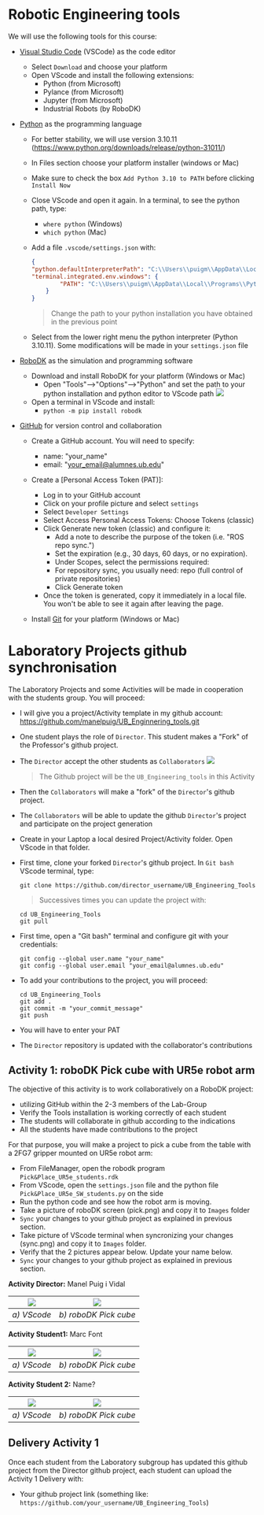 # Robotic Engineering tools

We will use the following tools for this course:
- [Visual Studio Code](https://code.visualstudio.com/) (VSCode) as the code editor
    - Select `Download` and choose your platform
    - Open VScode and install the following extensions:
        - Python (from Microsoft)
        - Pylance (from Microsoft)
        - Jupyter (from Microsoft)
        - Industrial Robots (by RoboDK)
- [Python](https://www.python.org/) as the programming language
    - For better stability, we will use version 3.10.11 (https://www.python.org/downloads/release/python-31011/)
    - In Files section choose your platform installer (windows or Mac)
    - Make sure to check the box `Add Python 3.10 to PATH` before clicking `Install Now`
    - Close VScode and open it again. In a terminal, to see the python path, type:
        - `where python` (Windows)
        - `which python` (Mac)
    - Add a file `.vscode/settings.json` with:
        ````json
        {
        "python.defaultInterpreterPath": "C:\\Users\\puigm\\AppData\\Local\\Programs\\Python\\Python310\\python.exe",
        "terminal.integrated.env.windows": {
                "PATH": "C:\\Users\\puigm\\AppData\\Local\\Programs\\Python\\Python310\\;${env:PATH}"
            }
        }
        ````
        > Change the path to your python installation you have obtained in the previous point

    - Select from the lower right menu the python interpreter (Python 3.10.11). Some modifications will be made in your `settings.json` file
- [RoboDK](https://robodk.com/) as the simulation and programming software
    - Download and install RoboDK for your platform (Windows or Mac)
        - Open "Tools"-->"Options"-->"Python" and set the path to your python installation and python editor to VScode path
        ![](./Images/robodk_python_options.png)
    - Open a terminal in VScode and install:
        - `python -m pip install robodk`

- [GitHub](https://github.com/) for version control and collaboration
    - Create a GitHub account. You will need to specify:
        - name: "your_name"
        - email: "your_email@alumnes.ub.edu"
    - Create a [Personal Access Token (PAT)]:
        - Log in to your GitHub account
        - Click on your profile picture and select `settings`
        - Select `Developer Settings`
        - Select Access Personal Access Tokens: Choose Tokens (classic)
        - Click Generate new token (classic) and configure it:
            - Add a note to describe the purpose of the token (i.e. "ROS repo sync.")
            - Set the expiration (e.g., 30 days, 60 days, or no expiration).
            - Under Scopes, select the permissions required:
            - For repository sync, you usually need: repo (full control of private repositories)
            - Click Generate token
        - Once the token is generated, copy it immediately in a local file. You won't be able to see it again after leaving the page.

    - Install [Git](https://git-scm.com/downloads) for your platform (Windows or Mac)

# Laboratory Projects github synchronisation

The Laboratory Projects and some Activities will be made in cooperation with the students group. You will proceed:

- I will give you a project/Activity template in my github account: https://github.com/manelpuig/UB_Enginnering_tools.git
- One student plays the role of `Director`. This student makes a "Fork" of the Professor's github project.
- The `Director` accept the other students as `Collaborators`
![](./Images/github_collaborators.png)
  > The Github project will be the `UB_Engineering_tools` in this Activity

- Then the `Collaborators` will make a "fork" of the `Director`'s github project.
- The `Collaborators` will be able to update the github `Director`'s project and participate on the project generation
- Create in your Laptop a local desired Project/Activity folder. Open VScode in that folder.
- First time, clone your forked `Director`'s github project. In `Git bash` VScode terminal, type:
  ```shell
  git clone https://github.com/director_username/UB_Engineering_Tools
  ```
  >Successives times you can update the project with:
  ```shell
  cd UB_Engineering_Tools
  git pull
  ```
- First time, open a "Git bash" terminal and configure git with your credentials:
    ```git
    git config --global user.name "your_name"
    git config --global user.email "your_email@alumnes.ub.edu"
    ```
- To add your contributions to the project, you will proceed:
    ````shell
    cd UB_Engineering_Tools
    git add .
    git commit -m "your_commit_message"
    git push
    ````
- You will have to enter your PAT
- The `Director` repository is updated with the collaborator's contributions

## Activity 1: roboDK Pick cube with UR5e robot arm

The objective of this activity is to work collaboratively on a RoboDK project:
- utilizing GitHub within the 2-3 members of the Lab-Group
- Verify the Tools installation is working correctly of each student
- The students will collaborate in github according to the indications
- All the students have made contributions to the project

For that purpose, you will make a project to pick a cube from the table with a 2FG7 gripper mounted on UR5e robot arm:
- From FileManager, open the robodk program `Pick&Place_UR5e_students.rdk`
- From VScode, open the `settings.json` file and the python file `Pick&Place_UR5e_SW_students.py` on the side
- Run the python code and see how the robot arm is moving.
- Take a picture of roboDK screen (pick.png) and copy it to `Images` folder
- `Sync` your changes to your github project as explained in previous section. 
- Take picture of VScode terminal when syncronizing your changes (sync.png) and copy it to `Images` folder.
- Verify that the 2 pictures appear below. Update your name below.
- `Sync` your changes to your github project as explained in previous section. 

**Activity Director:** Manel Puig i Vidal

| ![](./Images/code.png) | ![](./Images/pick.png) |
|:----------------------------:|:--------------------------------------:|
| *a) VScode*                 | *b) roboDK Pick cube*                 |


**Activity Student1:** Marc Font

| ![](./Images/sync_marc.png) | ![](./Images/pick_marc.png) |
|:----------------------------:|:--------------------------------------:|
| *a) VScode*                 | *b) roboDK Pick cube*                 |

**Activity Student 2:** Name?

| ![](./Images/code.png) | ![](./Images/pick.png) |
|:----------------------------:|:--------------------------------------:|
| *a) VScode*                 | *b) roboDK Pick cube*                 |

## Delivery Activity 1

Once each student from the Laboratory subgroup has updated this github project from the Director github project, each student can upload the Activity 1 Delivery with:
- Your github project link (something like: `https://github.com/your_username/UB_Engineering_Tools`)
